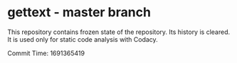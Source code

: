 # gettext - master branch

This repository contains frozen state of the repository.
Its history is cleared. It is used only for static code
analysis with Codacy.

Commit Time: 1691365419